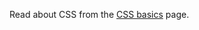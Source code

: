 Read about CSS from the [CSS basics](https://developer.mozilla.org/en-US/docs/Learn/Getting_started_with_the_web/CSS_basics) page.